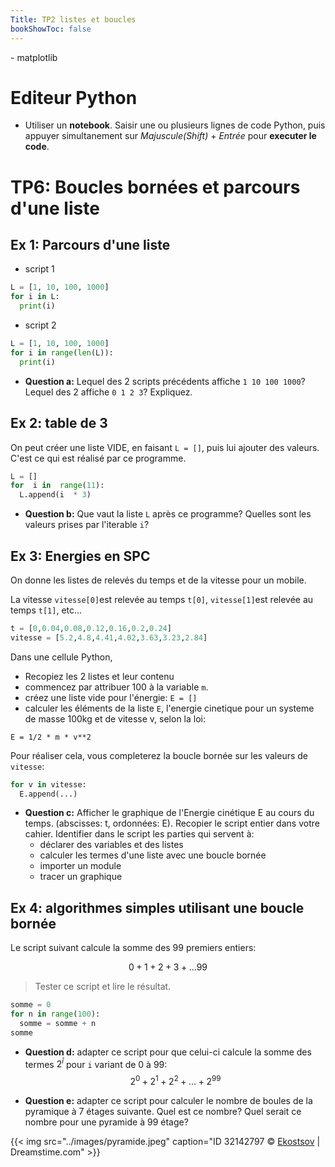 ```yaml
---
Title: TP2 listes et boucles
bookShowToc: false
---
```


  
  <!--<link rel="stylesheet" href="https://pyscript.net/alpha/pyscript.css" />
 -->
  <style>
    .editor-box{
      width: 60%;
      display: block;
    }
    #output > div {
    font-family: 'monospace';
    background-color: #e5e5e5;
    border: 1px solid lightgray;
    /*border-top: 0;*/
    font-size: 0.875rem;
    padding: 0.5rem;
  
  }

  #output > div:first-child {
    border-top: 1px solid lightgray;
    display: block;
  }

  #output > div:nth-child(even) {
    border: 0;
  } 
</style>

<script defer src="https://pyscript.net/alpha/pyscript.js"></script>
<py-env>
    - matplotlib
</py-env>

# Editeur Python
* Utiliser un **notebook**. Saisir une ou plusieurs lignes de code Python, puis appuyer simultanement sur *Majuscule(Shift)* + *Entrée* pour **executer le code**.

<div >
<py-repl id="my-repl" auto-generate="true"></py-repl>
</div>

# TP6: Boucles bornées et parcours d'une liste
## Ex 1: Parcours d'une liste

* script 1

```python
L = [1, 10, 100, 1000]
for i in L:
  print(i)
```
* script 2

```python
L = [1, 10, 100, 1000]
for i in range(len(L)):
  print(i)
```
* **Question a:** Lequel des 2 scripts précédents affiche `1 10 100 1000`? Lequel des 2 affiche `0 1 2 3`? Expliquez.

## Ex 2: table de 3
On peut créer une liste VIDE, en faisant `L = []`, puis lui ajouter des valeurs. C'est ce qui est réalisé par ce programme.

```python
L = []
for  i in  range(11):
  L.append(i  * 3)
```

* **Question b:** Que vaut la liste `L` après ce programme? Quelles sont les valeurs prises par l'iterable `i`? 

## Ex 3: Energies en SPC
On donne les listes de relevés du temps et de la vitesse pour un mobile. 

La vitesse `vitesse[0]`est relevée au temps `t[0]`, `vitesse[1]`est relevée au temps `t[1]`, etc...

```python
t = [0,0.04,0.08,0.12,0.16,0.2,0.24]
vitesse = [5.2,4.8,4.41,4.02,3.63,3.23,2.84]
```

Dans une cellule Python, 

* Recopiez les 2 listes et leur contenu
* commencez par attribuer 100 à la variable `m`.
* créez une liste vide pour l'énergie: `E = []`
* calculer les éléments de la liste `E`, l'energie cinetique pour un systeme de masse 100kg et de vitesse v, selon la loi:

`E = 1/2 * m * v**2`

Pour réaliser cela, vous completerez la boucle bornée sur les valeurs de `vitesse`:

```python
for v in vitesse:
  E.append(...)
```

* **Question c:** Afficher le graphique de l'Energie cinétique E au cours du temps. (abscisses: t, ordonnées: E). Recopier le script entier dans votre cahier. Identifier dans le script les parties qui servent à:
  * déclarer des variables et des listes
  * calculer les termes d'une liste avec une boucle bornée
  * importer un module
  * tracer un graphique

## Ex 4: algorithmes simples utilisant une boucle bornée
Le script suivant calcule la somme des 99 premiers entiers:

$$0 + 1 + 2 + 3 + ...99$$

> Tester ce script et lire le résultat.

```python
somme = 0
for n in range(100):
  somme = somme + n
somme
```

* **Question d:** adapter ce script pour que celui-ci calcule la somme des termes $2^î$ pour `i` variant de 0 à 99: $$2^0 + 2^1 + 2^2 + ... + 2^{99}$$

* **Question e:** adapter ce script pour calculer le nombre de boules de la pyramique à 7 étages suivante. Quel est ce nombre? Quel serait ce nombre pour une pyramide à 99 étage?

{{< img src="../images/pyramide.jpeg" caption="ID 32142797 © [Ekostsov](https://fr.dreamstime.com/ekostsov_info) | Dreamstime.com" >}}
